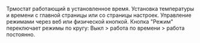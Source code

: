 
Трмостат работающий в установленное время.
Установка температуры и времени с главной страницы или со страницы настроек.
Управление режимами через веб или физической кнопкой.
Кнопка "Режим" переключает режимы по кругу:
Выкл > работа по времени > работа постоянно.









